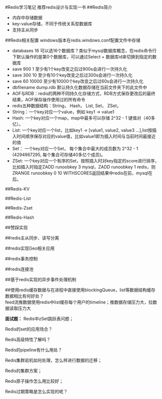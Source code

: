 #Redis学习笔记
推荐redis设计与实现一书
##Redis简介 
* 内存中存储数据  
* key-value存储，不同于传统关系型数据库  
* 支持主从同步

##Redis相关配置
windows版本在redis.windows.conf配置文件中存储
* databases 16 可以选16个数据库？类似于mysql数据库概念，在redis命令行下默认操作的是第0个数据库，可以通过Select + 数据库id来切换到指定的数据库
* save 900 1 至少有1个key改变之后过900s会进行一次持久化
* save 300 10 至少有10个key改变之后过300s会进行一次持久化
* save 60 10000 至少有10000个key改变之后过60s会进行一次持久化
* dbfilename dump.rdb 默认持久化数据存储在当前文件夹下的此文件中
* AOF与RDB：redis的两种不同持久化存储方式，RDB方式保存更改后的最终结果，AOF保存操作使用过的所有命令
* redis五种数据结构：String， Hash， List, Set， ZSet， 
* String：一个key对应一个value，例如 key1 -> value1 
* Hash: 一个key对应一个map，map中最多可以存储 2^32 - 1 键值对（40多亿）。  
* List: 一个key对应一个list，比如key1 -> [value1, value2, value3 ...],list按插入时间顺序保存对应的value值，比如value1即为插入时间与当前时间最接近的值
* Set： 一个key对应一个Set， 每个集合中最大的成员数为 2^32 - 1 (4294967295, 每个集合可存储40多亿个成员)。
* ZSet: 一个key对应一个有序的Set，按照插入时对key指定的score进行排序，比如插入时指定ZADD runoobkey 3 mysql，ZADD runoobkey 1 redis，则ZRANGE runoobkey 0 10 WITHSCORES返回结果中redis在前，mysql在后。    
  
##Redis-KV

##Redis-List

##Redis-Zset

##Redis-Hash

##赞踩实现

##redis主从同步、读写分离

##redis实现Geo相关应用

##redis事务控制

##redis连接池

##基于redis实现的异步事件处理机制

##使用redis缓存数据与在进程中直接使用blockingQueue，list等数据结构缓存数据相比有何好处？  
feed流推数据使用redis中list缓存每个用户的timeline；推数据存储压力大，拉数据读取压力大

**面试题：**
Redis中zSet跳跃表问题；

Redis的set的应用场合？

Redis高级特性了解吗？

Redis的pipeline有什么用处？

Redis集群宕机如何处理，怎么样进行数据的迁移；

Redis的集群方案；

Redis原子操作怎么用比较好；

Redis过期策略是怎么实现的呢？